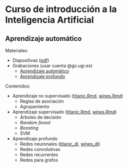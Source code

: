 # Curso de introducción a la Inteligencia Artificial

## Aprendizaje automático

Materiales:
* Diapositivas ([pdf](https://github.com/jgromero/intro_ia/blob/30f9ec5446ce9240d7286d2c3b0844062730ef66/Aprendizaje%20Automa%CC%81tico.pdf))
* Grabaciones (usar cuenta @go.ugr.es)
  - [Aprendizaje automático](https://drive.google.com/file/d/1K9SJZuc-T6uMNJyl6jOF6KWfKuYynjf4/view?usp=sharing)
  - [Aprendizaje profundo](https://drive.google.com/file/d/1wz0e_7YLpbV4n6T2KtMbHnJ-nWIKXM-L/view?usp=sharing)

Contenidos:
* Aprendizaje no supervisado ([titanic.Rmd](https://github.com/jgromero/intro_ia/blob/main/titanic.Rmd), [wines.Rmd](https://github.com/jgromero/intro_ia/blob/main/wines.Rmd))
  - Reglas de asociación
  - Agrupamiento
* Aprendizaje supervisado ([titanic.Rmd](https://github.com/jgromero/intro_ia/blob/main/titanic.Rmd), [wines.Rmd](https://github.com/jgromero/intro_ia/blob/main/wines.Rmd))
  - Árboles de decisión
  - _Random forest_
  - _Boosting_
  - SVM
* Aprendizaje profundo  
  - Redes neuronales ([titanic_dl](https://colab.research.google.com/drive/1XXJH6Sn-v_xFYuLCYxkK90QtyfEvZMTt), [wines_dl](https://colab.research.google.com/drive/1XSAQ9dL6nTqD1q-1DuTJps0fars7_DxL))
  - Redes convolutivas
  - Redes recurrentes
  - Redes para grafos
